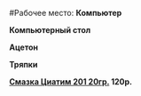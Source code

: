 #Рабочее место:
**Компьютер**

**Компьютерный стол**

**Ацетон**

**Тряпки**

**[Смазка Циатим 201 20гр.](http://www.chipdip.ru/product0/31768/) 120p.**
